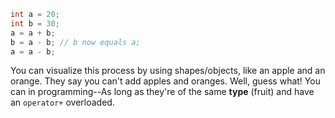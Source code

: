 ```c++
int a = 20;
int b = 30;
a = a + b;
b = a - b; // b now equals a;
a = a - b;
```

You can visualize this process by using shapes/objects, like an apple and an orange.
They say you can't add apples and oranges. Well, guess what! You can in programming--As long as they're of the same **type** (fruit) and have an `operator+` overloaded.